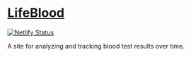 # [LifeBlood](https://lifeblood.app)

[![Netlify Status](https://api.netlify.com/api/v1/badges/8b0b50bd-dd34-4243-96a8-5a48ca2553ce/deploy-status)](https://app.netlify.com/sites/lifeblood/deploys)

A site for analyzing and tracking blood test results over time.
